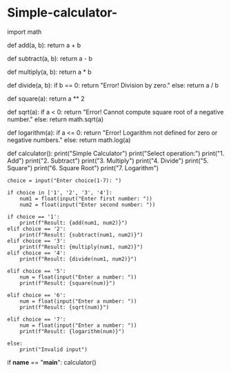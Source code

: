 # Simple-calculator-
import math

def add(a, b):
    return a + b

def subtract(a, b):
    return a - b

def multiply(a, b):
    return a * b

def divide(a, b):
    if b == 0:
        return "Error! Division by zero."
    else:
        return a / b

def square(a):
    return a ** 2

def sqrt(a):
    if a < 0:
        return "Error! Cannot compute square root of a negative number."
    else:
        return math.sqrt(a)

def logarithm(a):
    if a <= 0:
        return "Error! Logarithm not defined for zero or negative numbers."
    else:
        return math.log(a)

def calculator():
    print("Simple Calculator")
    print("Select operation:")
    print("1. Add")
    print("2. Subtract")
    print("3. Multiply")
    print("4. Divide")
    print("5. Square")
    print("6. Square Root")
    print("7. Logarithm")

    choice = input("Enter choice(1-7): ")

    if choice in ['1', '2', '3', '4']:
        num1 = float(input("Enter first number: "))
        num2 = float(input("Enter second number: "))

    if choice == '1':
        print(f"Result: {add(num1, num2)}")
    elif choice == '2':
        print(f"Result: {subtract(num1, num2)}")
    elif choice == '3':
        print(f"Result: {multiply(num1, num2)}")
    elif choice == '4':
        print(f"Result: {divide(num1, num2)}")

    elif choice == '5':
        num = float(input("Enter a number: "))
        print(f"Result: {square(num)}")

    elif choice == '6':
        num = float(input("Enter a number: "))
        print(f"Result: {sqrt(num)}")

    elif choice == '7':
        num = float(input("Enter a number: "))
        print(f"Result: {logarithm(num)}")

    else:
        print("Invalid input")

if __name__ == "__main__":
    calculator()
    
